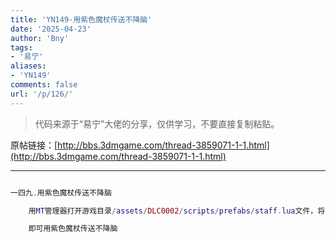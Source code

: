 ```yaml
---
title: 'YN149-用紫色魔杖传送不降脑'
date: '2025-04-23'
author: 'Bny'
tags:
- '易宁'
aliases:
- 'YN149'
comments: false
url: '/p/126/'
---
```


> 代码来源于“易宁”大佬的分享，仅供学习，不要直接复制粘贴。

原帖链接：[http://bbs.3dmgame.com/thread-3859071-1-1.html](http://bbs.3dmgame.com/thread-3859071-1-1.html)

---

```lua  

一四九.用紫色魔杖传送不降脑

	用MT管理器打开游戏目录/assets/DLC0002/scripts/prefabs/staff.lua文件，将caster.components.sanity:DoDelta(-TUNING.SANITY_HUGE)替换为caster.components.sanity:DoDelta(TUNING.SANITY_HUGE)

	即可用紫色魔杖传送不降脑

```  

